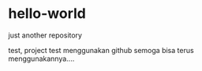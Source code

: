# hello-world
just another repository

test, project test menggunakan github semoga bisa terus menggunakannya....
